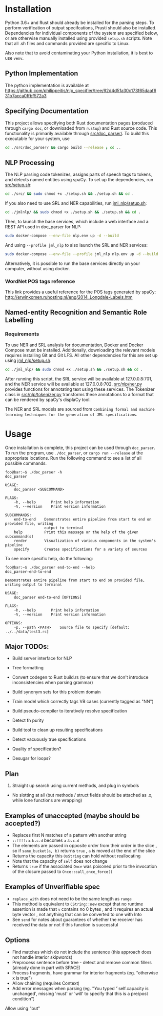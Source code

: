 # Installation
Python 3.6+ and Rust should already be installed for the parsing steps. To perform verification of output specifcations, Prusti should also be installed.
Dependencies for individual components of the system are specified below, or are otherwise manually installed using provided `setup.sh` scripts.
Note that all .sh files and commands provided are specific to Linux. 

Also note that to avoid contaminating your Python installation, it is best to use `venv`.

## Python Implementation
The python implementation is available at https://github.com/philippeitis/nlp_specifier/tree/62d4d51a30c173f65daaf631b7acca0ffbf572a3

## Specifying Documentation
This project allows specifying both Rust documentation pages (produced through `cargo doc`, or downloaded from `rustup`) and Rust source code. This functionality
is primarily available through [src/doc_parser/](src/doc_parser/). To build this executable for your system, use 
```bash
cd ./src/doc_parser/ && cargo build --release ; cd ..
```

## NLP Processing
The NLP parsing code tokenizes, assigns parts of speech tags to tokens, and detects named entities using spaCy. To set up the dependencies, run [src/setup.sh](src/setup.sh):
```bash
cd ./src/ && sudo chmod +x ./setup.sh && ./setup.sh && cd .
```

If you also need to use SRL and NER capabilities, run [jml_nlp/setup.sh](jml_nlp/setup.sh):
```bash
cd ./jmlnlp/ && sudo chmod +x ./setup.sh && ./setup.sh && cd .
```

Then, to launch the base services, which include a web interface and a REST API used in doc_parser for NLP:
```bash
sudo docker-compose --env-file nlp.env up -d --build
```

And using `--profile jml_nlp` to also launch the SRL and NER services:
```bash
sudo docker-compose --env-file --profile jml_nlp nlp.env up -d --build
```

Alternatively, it is possible to run the base services directly on your computer, without using docker.

### WordNet POS tags reference
This link provides a useful reference for the POS tags generated by spaCy:
http://erwinkomen.ruhosting.nl/eng/2014_Longdale-Labels.htm

## Named-entity Recognition and Semantic Role Labelling
### Requirements
To use NER and SRL analysis for documentation, Docker and Docker Compose must be installed. Additionally, downloading the relevant models requires installing Git and Git LFS. All other dependencies for this are set up using [jml_nlp/setup.sh](jml_nlp/setup.sh).
```bash
cd ./jml_nlp/ && sudo chmod +x ./setup.sh && ./setup.sh && cd .
```
After running this script, the SRL service will be available at 127.0.0.8:701, and the NER service will be available at 127.0.0.8:702.
[src/nlp/ner.py](src/nlp/ner.py) provides functions for annotating text using these services. The Tokenizer class in [src/nlp/tokenizer.py](doc_parser/doc_parser.py) transforms these annotations to a format that can be rendered by spaCy's displaCy tool.

The NER and SRL models are sourced from `Combining formal and machine learning techniques for the generation of JML specifications`.

# Usage
Once installation is complete, this project can be used through `doc_parser`. To run the program, use `./doc_parser`, or `cargo run --release` at the 
appropriate locations. Run the following command to see a list of all possible commands.
```console
foo@bar:~$ ./doc_parser -h
doc_parser

USAGE:
    doc_parser <SUBCOMMAND>

FLAGS:
    -h, --help       Print help information
    -V, --version    Print version information

SUBCOMMANDS:
    end-to-end    Demonstrates entire pipeline from start to end on provided file, writing
                  output to terminal
    help          Print this message or the help of the given subcommand(s)
    render        Visualization of various components in the system's pipeline
    specify       Creates specifications for a variety of sources
```

To see more specific help, do the following:
```console
foo@bar:~$ ./doc_parser end-to-end --help
doc_parser-end-to-end 

Demonstrates entire pipeline from start to end on provided file, writing output to terminal

USAGE:
    doc_parser end-to-end [OPTIONS]

FLAGS:
    -h, --help       Print help information
    -V, --version    Print version information

OPTIONS:
    -p, --path <PATH>    Source file to specify [default: ../../data/test3.rs]
```

## Major TODOs:
- Build server interface for NLP
- Tree formatting
- Convert codegen to Rust build.rs (to ensure that we don't introduce inconsistencies when parsing grammar)
- Build synonym sets for this problem domain
- Train model which correctly tags VB cases (currently tagged as "NN")
- Build pseudo-compiler to iteratively resolve specification

- Detect fn purity
- Build tool to clean up resulting specifications
- Detect vacuously true specifications
- Quality of specification?
- Desugar for loops?

## Plan
1. Straight up search using current methods, and plug in symbols
- No slotting at all (but methods / struct fields should be attached as .x, while lone functions are wrapping)

## Examples of unaccepted (maybe should be accepted?)
- Replaces first N matches of a pattern with another string
- `::ffff:a.b.c.d` becomes `a.b.c.d`
- The elements are passed in opposite order from their order in the slice , so if `same_bucket(a, b)` returns `true` , `a` is moved at the end of the slice
- Returns the capacity this `OsString` can hold without reallocating
- Note that the capacity of `self` does not change
- Returns `true` if the associated `Once` was poisoned prior to the invocation of the closure passed to `Once::call_once_force()`

## Examples of Unverifiable spec
- `replace_with` does not need to be the same length as `range`
- This method is equivalent to `CString::new` except that no runtime assertion is made that `v` contains no 0 bytes , and it requires an actual byte vector , not anything that can be converted to one with Into
- See `send` for notes about guarantees of whether the receiver has received the data or not if this function is successful


## Options
- Find matches which do not include the sentence (this approach does not handle interior skipwords)
- Preprocess sentence before tree - detect and remove common fillers (already done in part with SPACE)
- Process fragments, have grammar for interior fragments (eg. "otherwise x is true")
- Allow chaining (requires Context)
- Add error messages when parsing (eg. "You typed '`self.capacity is unchanged', missing 'must' or 'will' to specify that this is a pre/post condition")

Allow using "but"